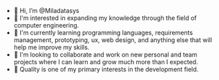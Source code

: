 - 👋 Hi, I’m @Miladatasys
- 👀 I'm interested in expanding my knowledge through the field of computer engineering.
- 🌱 I'm currently learning programming languages, requirements management, prototyping, ux, web design, and anything else that will help me improve my skills.
- 💞️ I'm looking to collaborate and work on new personal and team projects where I can learn and grow much more than I expected.
- 🌼 Quality is one of my primary interests in the development field.

<!---
Miladatasys/Miladatasys is a ✨ special ✨ repository because its `README.md` (this file) appears on your GitHub profile.
You can click the Preview link to take a look at your changes.
--->
